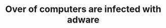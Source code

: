 ---
title: "Over of computers are infected with adware"
image: "/assets/images/blog/blog_img_9.jpg"
tag: "marketing"
---